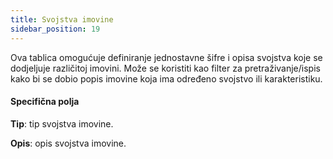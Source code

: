 ```yaml
---
title: Svojstva imovine
sidebar_position: 19
---
```


Ova tablica omogućuje definiranje jednostavne šifre i opisa svojstva koje se dodjeljuje različitoj imovini. Može se koristiti kao filter za pretraživanje/ispis kako bi se dobio popis imovine koja ima određeno svojstvo ili karakteristiku.

#### Specifična polja

**Tip**: tip svojstva imovine.

**Opis**: opis svojstva imovine.
